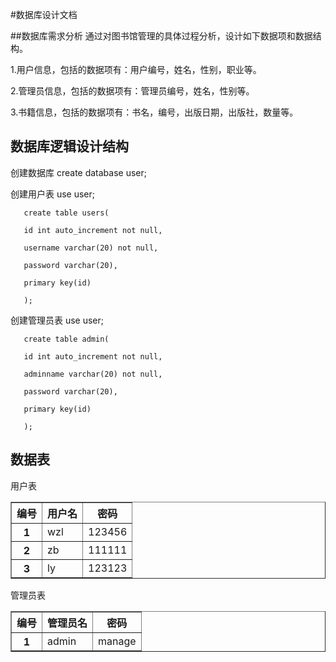 ﻿#数据库设计文档

##数据库需求分析
通过对图书馆管理的具体过程分析，设计如下数据项和数据结构。<br/>

1.用户信息，包括的数据项有：用户编号，姓名，性别，职业等。<br/>

2.管理员信息，包括的数据项有：管理员编号，姓名，性别等。<br/>

3.书籍信息，包括的数据项有：书名，编号，出版日期，出版社，数量等。<br/>


## 数据库逻辑设计结构
创建数据库  create database user;<br/>

创建用户表         use user;<br/>

       create table users(
       
       id int auto_increment not null,
       
       username varchar(20) not null,
       
       password varchar(20),
       
       primary key(id)
       
       );
       
创建管理员表   use user;<br/>

       create table admin(
       
       id int auto_increment not null,
       
       adminname varchar(20) not null,
       
       password varchar(20),
       
       primary key(id)
       
       );
## 数据表
   用户表
   
<table border="1"> 
<tr><th>编号<th>用户名<th>密码
<tr><th>1<td>wzl<td>123456
<tr><th>2<td>zb<td>111111
<tr><th>3<td>ly<td>123123
</table>


管理员表

<table border="1"> 
<tr><th>编号<th>管理员名<th>密码
<tr><th>1<td>admin<td>manage
</table>